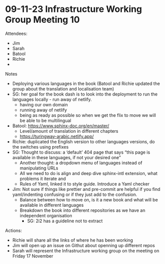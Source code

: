 # 09-11-23 Infrastructure Working Group Meeting 10

Attendees:
- Jim
- Sarah
- Batool
- Richie
-

Notes
- Deploying various languages in the book (Batool and Richie updated the group about the translation and localisation team)
- SG: her goal for the book dash is to look into the deployment to run the languages locally - run away of netlify. 
    - having our own domain
    - running away of netlify
    - being as ready as possible so when we get the flix to move we will be able to be multilingual
- Batool: https://www.sphinx-doc.org/en/master/
    - Level/amount of translation in different chapters
    - https://turingway-arabic.netlify.app/
- Richie: duplicated the English version to other languages versions, do the switches using prefixes
- SG: Thought to discuss: a ‘default’ 404 page that says “this page is available in these languages, if not your desired one”
    - Another thought: a dropdown menu of languages instead of manipulating URLs
    - All we need to do is align and deep dive sphinx-intl extension, what problems it iterate and 
    - Rules of Yaml, linked it to style guide. Introduce a Yaml checker 
- Jim: Not sure if things like prettier and pre-commit are helpful if you find yaml/indenting confusing or if they just add to the confusion.
    - Balance between how to move on, is it a new book and what will be available in different languages
    - Breakdown the book into different repositories as we have an independent organisation
        - SG: 2i2 has a guideline not to extract 

Actions:
- Richie will share all the links of where he has been working 
- Jim will open up an issue on Githut about openning up different repos
- Sarah will represent the Infrastructure working group on the meeting on Friday 17 November